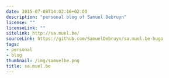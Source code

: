 ```yaml
---
date: 2015-07-08T14:02:16+02:00
description: "personal blog of Samuel Debruyn"
license: ""
licenseLink: ""
sitelink: http://sa.muel.be/
sourceLink: https://github.com/SamuelDebruyn/sa.muel.be-hugo
tags:
- personal
- blog
thumbnail: /img/samuelbe.png
title: sa.muel.be
---
```


